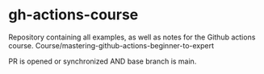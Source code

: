 # gh-actions-course
Repository containing all examples, as well as notes for the Github actions course.
Course/mastering-github-actions-beginner-to-expert

PR is opened or synchronized AND base branch is main.